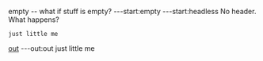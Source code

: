 empty -- what if stuff is empty?
---start:empty
---start:headless
No header. What happens?

    just little me

[out](# "save:")
---out:out
just little me
